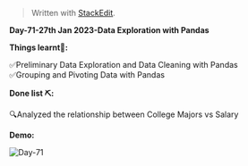 ﻿<!DOCTYPE html>
<html>

<head>
  <meta charset="utf-8">
  <meta name="viewport" content="width=device-width, initial-scale=1.0">
  <link rel="stylesheet" href="https://stackedit.io/style.css" />
</head>

<body class="stackedit">
  <div class="stackedit__html"><blockquote>
<p>Written with <a href="https://stackedit.io/">StackEdit</a>.</p>
</blockquote>
<p><strong>Day-71-27th Jan 2023-Data Exploration with Pandas</strong></p>
<p><strong>Things learnt📝:</strong></p>
<p>✅Preliminary Data Exploration and Data Cleaning with Pandas<br>
✅Grouping and Pivoting Data with Pandas</p>
<p><strong>Done list ⛏️:</strong></p>
<p>🔍Analyzed the relationship between College Majors vs Salary</p>
<p><strong>Demo:</strong></p>
<p><img src="https://i.imgur.com/TFKoWU5.png" alt="Day-71"></p>
</div>
</body>

</html>
